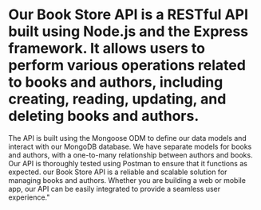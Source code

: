 # Our Book Store API is a RESTful API built using Node.js and the Express framework. It allows users to perform various operations related to books and authors, including creating, reading, updating, and deleting books and authors.
The API is built using the Mongoose ODM to define our data models and interact with our MongoDB database. We have separate models for books and authors, with a one-to-many relationship between authors and books.
Our API is thoroughly tested using Postman to ensure that it functions as expected.
our Book Store API is a reliable and scalable solution for managing books and authors. Whether you are building a web or mobile app, our API can be easily integrated to provide a seamless user experience."
